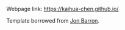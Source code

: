 Webpage link: https://kaihua-chen.github.io/

Template borrowed from <a href="https://github.com/jonbarron/jonbarron_website">Jon Barron</a>.

